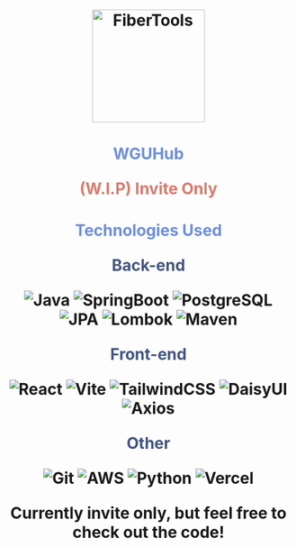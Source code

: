 <h1 align="center">
 <img src="https://i.imgur.com/tZAF57n.png" alt="FiberTools" width="200">
</h1>

<h1 align="center">
  <span style="color:#6E8FD9">WGUHub</span>

<span style="color:#D97B6E">(W.I.P) Invite Only</span>
</h1>

<h1 align="center">
    <span style="color:#6E8FD9">Technologies Used</span>

<span style="color:#425582">Back-end</span>

![Java](https://img.shields.io/badge/java-%23ED8B00.svg?style=for-the-badge&logo=openjdk&logoColor=white)
![SpringBoot](https://img.shields.io/badge/springboot-%236DB33F.svg?style=for-the-badge&logo=springboot&logoColor=white)
![PostgreSQL](https://img.shields.io/badge/postgresql-%23316192.svg?style=for-the-badge&logo=postgresql&logoColor=white)
![JPA](https://img.shields.io/badge/jpa-%230595D1.svg?style=for-the-badge&logo=hibernate&logoColor=white)
![Lombok](https://img.shields.io/badge/lombok-%23F7B500.svg?style=for-the-badge&logo=lombok&logoColor=white)
![Maven](https://img.shields.io/badge/maven-%23C71A36.svg?style=for-the-badge&logo=apache-maven&logoColor=white)

<span style="color:#425582">Front-end</span>

![React](https://img.shields.io/badge/react-%2320232a.svg?style=for-the-badge&logo=react&logoColor=%2361DAFB)
![Vite](https://img.shields.io/badge/vite-%23007ACC.svg?style=for-the-badge&logo=vite&logoColor=white)
![TailwindCSS](https://img.shields.io/badge/tailwindcss-%2338B2AC.svg?style=for-the-badge&logo=tailwind-css&logoColor=white)
![DaisyUI](https://img.shields.io/badge/daisyui-5A0EF8?style=for-the-badge&logo=daisyui&logoColor=white)
![Axios](https://img.shields.io/badge/axios-%23000000.svg?style=for-the-badge&logo=axios&logoColor=white)

<span style="color:#425582">Other</span>

![Git](https://img.shields.io/badge/git-%23F05033.svg?style=for-the-badge&logo=git&logoColor=white)
![AWS](https://img.shields.io/badge/aws-%23FF9900.svg?style=for-the-badge&logo=amazon-aws&logoColor=white)
![Python](https://img.shields.io/badge/python-%233776AB.svg?style=for-the-badge&logo=python&logoColor=white)
![Vercel](https://img.shields.io/badge/vercel-%23000000.svg?style=for-the-badge&logo=vercel&logoColor=white)


Currently invite only, but feel free to check out the code!
